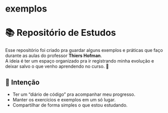 # exemplos

# 📚 Repositório de Estudos  

Esse repositório foi criado pra guardar alguns exemplos e práticas que faço durante as aulas do professor **Thiers Hofman**.  
A ideia é ter um espaço organizado pra ir registrando minha evolução e deixar salvo o que venho aprendendo no curso. 🚀  

## 🎯 Intenção  
- Ter um “diário de código” pra acompanhar meu progresso.  
- Manter os exercícios e exemplos em um só lugar.  
- Compartilhar de forma simples o que estou estudando.  
